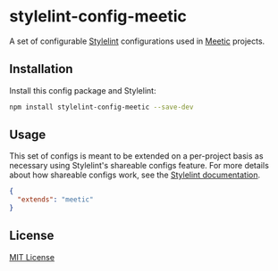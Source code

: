 # stylelint-config-meetic

A set of configurable [Stylelint][1] configurations used in [Meetic][2] projects.

## Installation

Install this config package and Stylelint:

```bash
npm install stylelint-config-meetic --save-dev
```

## Usage

This set of configs is meant to be extended on a per-project basis as necessary
using Stylelint's shareable configs feature. For more details about how shareable
configs work, see the [Stylelint documentation][3].

```json
{
  "extends": "meetic"
}
```

## License

[MIT License][4]

[1]: http://stylelint.io/
[2]: http://www.meetic.fr
[3]: http://stylelint.io/?/docs/user-guide/configuration.md
[4]: http://opensource.org/licenses/MIT

